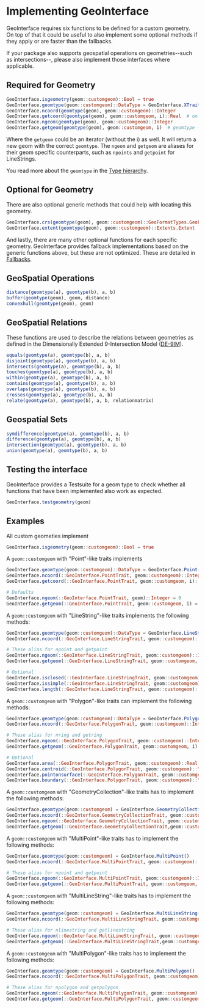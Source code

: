 # Implementing GeoInterface
GeoInterface requires six functions to be defined for a custom geometry. On top of that
it could be useful to also implement some optional methods if they apply or are faster than the fallbacks.

If your package also supports geospatial operations on geometries--such as intersections--, please
also implement those interfaces where applicable.

## Required for Geometry

```julia
GeoInterface.isgeometry(geom::customgeom)::Bool = true
GeoInterface.geomtype(geom::customgeom)::DataType = GeoInterface.XTrait() # <: AbstractGeometryTrait
GeoInterface.ncoord(geomtype(geom), geom::customgeom)::Integer
GeoInterface.getcoord(geomtype(geom), geom::customgeom, i)::Real  # only for PointTraits
GeoInterface.ngeom(geomtype(geom), geom::customgeom)::Integer
GeoInterface.getgeom(geomtype(geom), geom::customgeom, i)  # geomtype -> GeoInterface.Y
```
Where the `getgeom` could be an iterator (without the i) as well. It will return a new geom with the correct `geomtype`. The `ngeom` and `getgeom` are aliases for their geom specific counterparts, such as `npoints` and `getpoint` for LineStrings.

You read more about the `geomtype` in the [Type hierarchy](@ref).

## Optional for Geometry

There are also optional generic methods that could help with locating this geometry.
```julia
GeoInterface.crs(geomtype(geom), geom::customgeom)::GeoFormatTypes.GeoFormat}
GeoInterface.extent(geomtype(geom), geom::customgeom)::Extents.Extent
```

And lastly, there are many other optional functions for each specific geometry. GeoInterface provides fallback implementations based on the generic functions above, but these are not optimized. These are detailed in [Fallbacks](@ref).

## GeoSpatial Operations
```julia
distance(geomtype(a), geomtype(b), a, b)
buffer(geomtype(geom), geom, distance)
convexhull(geomtype(geom), geom)
```

## GeoSpatial Relations
These functions are used to describe the relations between geometries as defined in the Dimensionally Extended 9-Intersection Model ([DE-9IM](https://en.wikipedia.org/wiki/DE-9IM)).

```julia
equals(geomtype(a), geomtype(b), a, b)
disjoint(geomtype(a), geomtype(b), a, b)
intersects(geomtype(a), geomtype(b), a, b)
touches(geomtype(a), geomtype(b), a, b)
within(geomtype(a), geomtype(b), a, b)
contains(geomtype(a), geomtype(b), a, b)
overlaps(geomtype(a), geomtype(b), a, b)
crosses(geomtype(a), geomtype(b), a, b)
relate(geomtype(a), geomtype(b), a, b, relationmatrix)
```

## Geospatial Sets
```julia
symdifference(geomtype(a), geomtype(b), a, b)
difference(geomtype(a), geomtype(b), a, b)
intersection(geomtype(a), geomtype(b), a, b)
union(geomtype(a), geomtype(b), a, b)
```

## Testing the interface
GeoInterface provides a Testsuite for a geom type to check whether all functions that have been implemented also work as expected.

```julia
GeoInterface.testgeometry(geom)
```

## Examples

All custom geometies implement
```julia
GeoInterface.isgeometry(geom::customgeom)::Bool = true
```

A `geom::customgeom` with "Point"-like traits implements
```julia
GeoInterface.geomtype(geom::customgeom)::DataType = GeoInterface.Point()
GeoInterface.ncoord(::GeoInterface.PointTrait, geom::customgeom)::Integer
GeoInterface.getcoord(::GeoInterface.PointTrait, geom::customgeom, i)::Real

# Defaults
GeoInterface.ngeom(::GeoInterface.PointTrait, geom)::Integer = 0
GeoInterface.getgeom(::GeoInterface.PointTrait, geom::customgeom, i) = nothing
```

A `geom::customgeom` with "LineString"-like traits implements the following methods:
```julia
GeoInterface.geomtype(geom::customgeom)::DataType = GeoInterface.LineString()
GeoInterface.ncoord(::GeoInterface.LineStringTrait, geom::customgeom)::Integer

# These alias for npoint and getpoint
GeoInterface.ngeom(::GeoInterface.LineStringTrait, geom::customgeom)::Integer
GeoInterface.getgeom(::GeoInterface.LineStringTrait, geom::customgeom, i) # of geomtype Point

# Optional
GeoInterface.isclosed(::GeoInterface.LineStringTrait, geom::customgeom)::Bool
GeoInterface.issimple(::GeoInterface.LineStringTrait, geom::customgeom)::Bool
GeoInterface.length(::GeoInterface.LineStringTrait, geom::customgeom)::Real
```
A `geom::customgeom` with "Polygon"-like traits can implement the following methods:
```julia
GeoInterface.geomtype(geom::customgeom)::DataType = GeoInterface.Polygon()
GeoInterface.ncoord(::GeoInterface.PolygonTrait, geom::customgeom)::Integer

# These alias for nring and getring
GeoInterface.ngeom(::GeoInterface.PolygonTrait, geom::customgeom)::Integer
GeoInterface.getgeom(::GeoInterface.PolygonTrait, geom::customgeom, i)::"LineStringTrait"

# Optional
GeoInterface.area(::GeoInterface.PolygonTrait, geom::customgeom)::Real
GeoInterface.centroid(::GeoInterface.PolygonTrait, geom::customgeom)::"PointTrait"
GeoInterface.pointonsurface(::GeoInterface.PolygonTrait, geom::customgeom)::"PointTrait"
GeoInterface.boundary(::GeoInterface.PolygonTrait, geom::customgeom)::"LineStringTrait"
```

A `geom::customgeom` with "GeometryCollection"-like traits has to implement the following methods:
```julia
GeoInterface.geomtype(geom::customgeom) = GeoInterface.GeometryCollection()
GeoInterface.ncoord(::GeoInterface.GeometryCollectionTrait, geom::customgeom)::Integer
GeoInterface.ngeom(::GeoInterface.GeometryCollectionTrait, geom::customgeom)::Integer
GeoInterface.getgeom(::GeoInterface.GeometryCollectionTrait,geom::customgeomm, i)::"GeometryTrait"
```

A `geom::customgeom` with "MultiPoint"-like traits has to implement the following methods:
```julia
GeoInterface.geomtype(geom::customgeom) = GeoInterface.MultiPoint()
GeoInterface.ncoord(::GeoInterface.MultiPointTrait, geom::customgeom)::Integer

# These alias for npoint and getpoint
GeoInterface.ngeom(::GeoInterface.MultiPointTrait, geom::customgeom)::Integer
GeoInterface.getgeom(::GeoInterface.MultiPointTrait, geom::customgeom, i)::"PointTrait"
```

A `geom::customgeom` with "MultiLineString"-like traits has to implement the following methods:
```julia
GeoInterface.geomtype(geom::customgeom) = GeoInterface.MultiLineString()
GeoInterface.ncoord(::GeoInterface.MultiLineStringTrait, geom::customgeom)::Integer

# These alias for nlinestring and getlinestring
GeoInterface.ngeom(::GeoInterface.MultiLineStringTrait, geom::customgeom)::Integer
GeoInterface.getgeom(::GeoInterface.MultiLineStringTrait,geom::customgeomm, i)::"LineStringTrait"
```

A `geom::customgeom` with "MultiPolygon"-like traits has to implement the following methods:
```julia
GeoInterface.geomtype(geom::customgeom) = GeoInterface.MultiPolygon()
GeoInterface.ncoord(::GeoInterface.MultiPolygonTrait, geom::customgeom)::Integer

# These alias for npolygon and getpolygon
GeoInterface.ngeom(::GeoInterface.MultiPolygonTrait, geom::customgeom)::Integer
GeoInterface.getgeom(::GeoInterface.MultiPolygonTrait, geom::customgeom, i)::"PolygonTrait"
```
